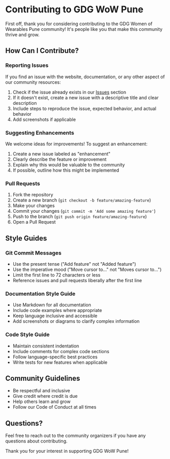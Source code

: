 # Contributing to GDG WoW Pune

First off, thank you for considering contributing to the GDG Women of Wearables Pune community! It's people like you that make this community thrive and grow.

## How Can I Contribute?

### Reporting Issues

If you find an issue with the website, documentation, or any other aspect of our community resources:

1. Check if the issue already exists in our [Issues](https://github.com/Pratham-bit800/GDGWOWPUNE-Community/issues) section
2. If it doesn't exist, create a new issue with a descriptive title and clear description
3. Include steps to reproduce the issue, expected behavior, and actual behavior
4. Add screenshots if applicable

### Suggesting Enhancements

We welcome ideas for improvements! To suggest an enhancement:

1. Create a new issue labeled as "enhancement"
2. Clearly describe the feature or improvement
3. Explain why this would be valuable to the community
4. If possible, outline how this might be implemented

### Pull Requests

1. Fork the repository
2. Create a new branch (`git checkout -b feature/amazing-feature`)
3. Make your changes
4. Commit your changes (`git commit -m 'Add some amazing feature'`)
5. Push to the branch (`git push origin feature/amazing-feature`)
6. Open a Pull Request

## Style Guides

### Git Commit Messages

* Use the present tense ("Add feature" not "Added feature")
* Use the imperative mood ("Move cursor to..." not "Moves cursor to...")
* Limit the first line to 72 characters or less
* Reference issues and pull requests liberally after the first line

### Documentation Style Guide

* Use Markdown for all documentation
* Include code examples where appropriate
* Keep language inclusive and accessible
* Add screenshots or diagrams to clarify complex information

### Code Style Guide

* Maintain consistent indentation
* Include comments for complex code sections
* Follow language-specific best practices
* Write tests for new features when applicable

## Community Guidelines

* Be respectful and inclusive
* Give credit where credit is due
* Help others learn and grow
* Follow our Code of Conduct at all times

## Questions?

Feel free to reach out to the community organizers if you have any questions about contributing.

Thank you for your interest in supporting GDG WoW Pune!
